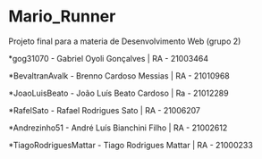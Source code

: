 # Mario_Runner

Projeto final para a materia de Desenvolvimento Web (grupo 2)

*gog31070 - Gabriel Oyoli Gonçalves | RA - 21003464

*BevaltranAvalk - Brenno Cardoso Messias | RA - 21010968

*JoaoLuisBeato - João Luís Beato Cardoso | Ra - 21012289

*RafelSato - Rafael Rodrigues Sato | RA - 21006207

*Andrezinho51 - André Luís Bianchini Filho | RA - 21002612

*TiagoRodriguesMattar - Tiago Rodrigues Mattar | RA - 21000233
